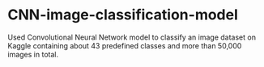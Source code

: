 # CNN-image-classification-model
Used Convolutional Neural Network model to classify an image dataset on Kaggle containing about 43 predefined classes and more than 50,000 images in total.
